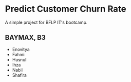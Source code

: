 # Predict Customer Churn Rate

A simple project for BFLP IT's bootcamp.



## BAYMAX, B3

- Enovitya
- Fahmi
- Husnul 
- Ihza 
- Nabil
- Shafira
